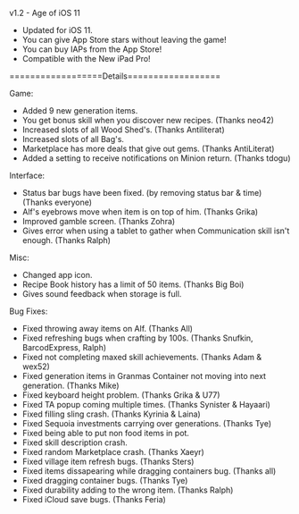 v1.2 - Age of iOS 11

- Updated for iOS 11.  
- You can give App Store stars without leaving the game!  
- You can buy IAPs from the App Store!  
- Compatible with the New iPad Pro!  

==================Details==================

Game:

- Added 9 new generation items.  
- You get bonus skill when you discover new recipes. (Thanks neo42)  
- Increased slots of all Wood Shed's. (Thanks Antiliterat)  
- Increased slots of all Bag's.
- Marketplace has more deals that give out gems. (Thanks AntiLiterat)
- Added a setting to receive notifications on Minion return. (Thanks tdogu)

Interface:

- Status bar bugs have been fixed. (by removing status bar & time) (Thanks everyone)  
- Alf's eyebrows move when item is on top of him. (Thanks Grika)  
- Improved gamble screen. (Thanks Zohra)  
- Gives error when using a tablet to gather when Communication skill isn't enough. (Thanks Ralph)  

Misc:

- Changed app icon.  
- Recipe Book history has a limit of 50 items. (Thanks Big Boi)  
- Gives sound feedback when storage is full.  

Bug Fixes:

- Fixed throwing away items on Alf. (Thanks All)  
- Fixed refreshing bugs when crafting by 100s. (Thanks Snufkin, BarcodExpress, Ralph)  
- Fixed not completing maxed skill achievements. (Thanks Adam & wex52)  
- Fixed generation items in Granmas Container not moving into next generation. (Thanks Mike)  
- Fixed keyboard height problem. (Thanks Grika & U77)  
- Fixed TA popup coming multiple times. (Thanks Synister & Hayaari)  
- Fixed filling sling crash. (Thanks Kyrinia & Laina)  
- Fixed Sequoia investments carrying over generations. (Thanks Tye)  
- Fixed being able to put non food items in pot.  
- Fixed skill description crash.  
- Fixed random Marketplace crash. (Thanks Xaeyr)  
- Fixed village item refresh bugs. (Thanks Sters)
- Fixed items dissapearing while dragging containers bug. (Thanks all)
- Fixed dragging container bugs. (Thanks Tye)
- Fixed durability adding to the wrong item. (Thanks Ralph)
- Fixed iCloud save bugs. (Thanks Feria)


